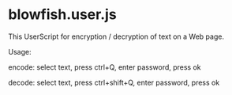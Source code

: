 blowfish.user.js
================

This UserScript for encryption / decryption of text on a Web page.

Usage:

encode: select text, press ctrl+Q, enter password, press ok

decode: select text, press ctrl+shift+Q, enter password, press ok

